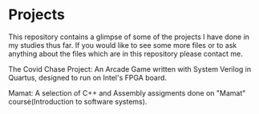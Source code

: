 # Projects
This repository contains a glimpse of some of the projects I have done in my studies thus far.
If you would like to see some more files or to ask anything about the files which are in this repository please contact me.

The Covid Chase Project:
An Arcade Game written with System Verilog in Quartus, designed to run on Intel's FPGA board.

Mamat:
A selection of C++ and Assembly assigments done on "Mamat" course(Introduction to software systems).
